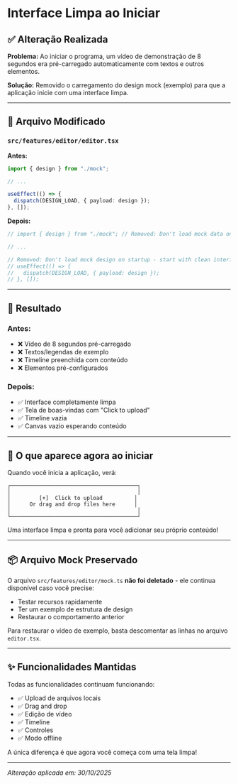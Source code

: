 # Interface Limpa ao Iniciar

## ✅ Alteração Realizada

**Problema:** Ao iniciar o programa, um vídeo de demonstração de 8 segundos era pré-carregado automaticamente com textos e outros elementos.

**Solução:** Removido o carregamento do design mock (exemplo) para que a aplicação inicie com uma interface limpa.

---

## 📝 Arquivo Modificado

### `src/features/editor/editor.tsx`

**Antes:**
```typescript
import { design } from "./mock";

// ...

useEffect(() => {
  dispatch(DESIGN_LOAD, { payload: design });
}, []);
```

**Depois:**
```typescript
// import { design } from "./mock"; // Removed: Don't load mock data on startup

// ...

// Removed: Don't load mock design on startup - start with clean interface
// useEffect(() => {
//   dispatch(DESIGN_LOAD, { payload: design });
// }, []);
```

---

## 🎯 Resultado

### Antes:
- ❌ Vídeo de 8 segundos pré-carregado
- ❌ Textos/legendas de exemplo
- ❌ Timeline preenchida com conteúdo
- ❌ Elementos pré-configurados

### Depois:
- ✅ Interface completamente limpa
- ✅ Tela de boas-vindas com "Click to upload"
- ✅ Timeline vazia
- ✅ Canvas vazio esperando conteúdo

---

## 🚀 O que aparece agora ao iniciar

Quando você inicia a aplicação, verá:

```
┌────────────────────────────────────────┐
│                                        │
│         [+]  Click to upload          │
│      Or drag and drop files here      │
│                                        │
└────────────────────────────────────────┘
```

Uma interface limpa e pronta para você adicionar seu próprio conteúdo!

---

## 📦 Arquivo Mock Preservado

O arquivo `src/features/editor/mock.ts` **não foi deletado** - ele continua disponível caso você precise:
- Testar recursos rapidamente
- Ter um exemplo de estrutura de design
- Restaurar o comportamento anterior

Para restaurar o vídeo de exemplo, basta descomentar as linhas no arquivo `editor.tsx`.

---

## ✨ Funcionalidades Mantidas

Todas as funcionalidades continuam funcionando:
- ✅ Upload de arquivos locais
- ✅ Drag and drop
- ✅ Edição de vídeo
- ✅ Timeline
- ✅ Controles
- ✅ Modo offline

A única diferença é que agora você começa com uma tela limpa!

---

*Alteração aplicada em: 30/10/2025*
